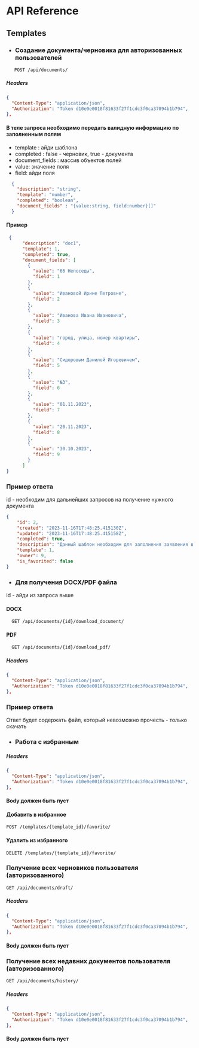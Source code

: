 # API Reference

## Templates


- ### Создание документа/черновика для авторизованных пользователей 

```
   POST /api/documents/
```
##### Headers

```json
{
  "Content-Type": "application/json",
  "Authorization": "Token d10e0e0018f81633f27f1cdc3f0ca37094b1b794",
},
```
#### В теле запроса необходимо передать валидную информацию по заполненным полям

- template : айди шаблона
- completed : false - черновик, true - документа
- document_fields : массив объектов полей
- value: значение поля
- field: айди поля

```json
  {
    "description": "string",
    "template": "number",
    "completed": "boolean",
    "document_fields" : "{value:string, field:number}[]"
  }
```
#### Пример
```json
 {
      "description": "doc1",
      "template": 1,
      "completed": true,
      "document_fields": [
        {
          "value": "66 Непоседы",
          "field": 1
        },
        {
          "value": "Ивановой Ирине Петровне",
          "field": 2
        },
        {
          "value": "Иванова Ивана Ивановича",
          "field": 3
        },
        {
          "value": "город, улица, номер квартиры",
          "field": 4
        },
        {
          "value": "Сидоровым Данилой Игоревичем",
          "field": 5
        },
        {
          "value": "№3",
          "field": 6
        },
        {
          "value": "01.11.2023",
          "field": 7
        },
        {
          "value": "20.11.2023",
          "field": 8
        },
        {
          "value": "30.10.2023",
          "field": 9
        }
      ]
}
```
### Пример ответа

id - необходим для дальнейших запросов на получение нужного документа

```json
{
    "id": 2,
    "created": "2023-11-16T17:48:25.415130Z",
    "updated": "2023-11-16T17:48:25.415158Z",
    "completed": true,
    "description": "Данный шаблон необходим для заполнения заявления в детский сад. Заявление может быть составлено в простой письменной форме. Можно доработать шаблон под себя и прописать наиболее важные поля после его скачивания.",
    "template": 1,
    "owner": 9,
    "is_favorited": false
}
```

- ### Для получения DOCX/PDF файла

id - айди из запроса выше


#### DOCX

```
  GET /api/documents/{id}/download_document/ 
```

#### PDF
```
  GET /api/documents/{id}/download_pdf/  
```

##### Headers

```json
{
  "Content-Type": "application/json",
  "Authorization": "Token d10e0e0018f81633f27f1cdc3f0ca37094b1b794",
},
```
### Пример ответа
Ответ будет содержать файл, который невозможно прочесть - только скачать


- ### Работа с избранным

##### Headers

```json
{
  "Content-Type": "application/json",
  "Authorization": "Token d10e0e0018f81633f27f1cdc3f0ca37094b1b794",
},
```

#### Body должен быть пуст



#### Добавить в избранное

```
POST /templates/{template_id}/favorite/
```

#### Удалить из избранного

```
DELETE /templates/{template_id}/favorite/
```

### Получение всех черновиков пользователя (авторизованного)
```
GET /api/documents/draft/
```
##### Headers

```json
{
  "Content-Type": "application/json",
  "Authorization": "Token d10e0e0018f81633f27f1cdc3f0ca37094b1b794",
},
```

#### Body должен быть пуст

### Получение всех недавних документов пользователя (авторизованного)
```
GET /api/documents/history/
```
##### Headers

```json
{
  "Content-Type": "application/json",
  "Authorization": "Token d10e0e0018f81633f27f1cdc3f0ca37094b1b794",
},
```

#### Body должен быть пуст
